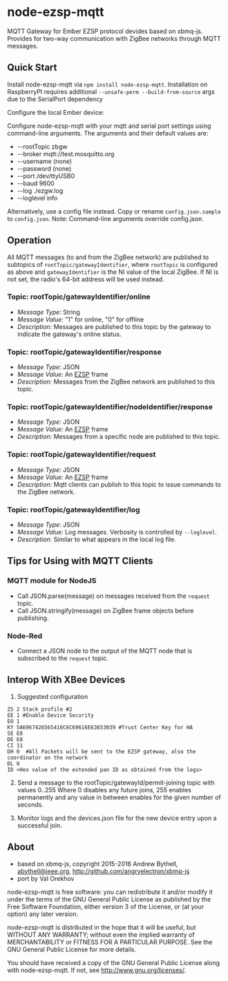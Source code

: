 # node-ezsp-mqtt

MQTT Gateway for Ember EZSP protocol devides based on xbmq-js.
Provides for two-way communication with ZigBee networks through MQTT messages.

Quick Start
------------
Install node-ezsp-mqtt via `npm install node-ezsp-mqtt`. 
Installation on RaspberryPI requires additional `--unsafe-perm --build-from-source` args
due to the SerialPort dependency

Configure the local Ember device:

Configure node-ezsp-mqtt with your mqtt and serial port settings using command-line
arguments.  The arguments and their default values are:

* --rootTopic zbgw
* --broker mqtt://test.mosquitto.org
* --username (none)
* --password (none)
* --port /dev/ttyUSB0
* --baud 9600
* --log ./ezgw.log
* --loglevel info

Alternatively, use a config file instead.  Copy or rename `config.json.sample` to 
`config.json`.  Note: Command-line arguments override config.json.


Operation
---------
All MQTT messages (to and from the ZigBee network) are published to subtopics of
`rootTopic/gatewayIdentifier`, where `rootTopic` is configured as above
and `gatewayIdentifier` is the NI value of the local ZigBee.  If NI is not set, the
radio's 64-bit address will be used instead.

### Topic: rootTopic/gatewayIdentifier/online
* _Message Type:_ String
* _Message Value:_ "1" for online, "0" for offline
* _Description:_ Messages are published to this topic by the gateway to 
  indicate the gateway's online status.  

### Topic: rootTopic/gatewayIdentifier/response
* _Message Type:_ JSON
* _Message Value:_ An [EZSP](https://github.com/valorekhov/node-EZSP) frame
* _Description:_ Messages from the ZigBee network are published to this topic. 

### Topic: rootTopic/gatewayIdentifier/nodeIdentifier/response
* _Message Type:_ JSON
* _Message Value:_ An [EZSP](https://github.com/valorekhov/node-EZSP) frame
* _Description:_ Messages from a specific node are published to this topic. 

### Topic: rootTopic/gatewayIdentifier/request
* _Message Type:_ JSON
* _Message Value:_ An [EZSP](https://github.com/valorekhov/node-EZSP) frame
* _Description:_ Mqtt clients can publish to this topic to issue commands to the 
  ZigBee network.  

### Topic: rootTopic/gatewayIdentifier/log
* _Message Type:_ JSON
* _Message Value:_ Log messages.  Verbosity is controlled by `--loglevel`.
* _Description:_ Similar to what appears in the local log file.

Tips for Using with MQTT Clients
--------------------------------
### MQTT module for NodeJS 
* Call JSON.parse(message) on messages received from the `request` topic.
* Call JSON.stringify(message) on ZigBee frame objects before publishing.

### Node-Red
* Connect a JSON node to the output of the MQTT node that is subscribed to the
`request` topic.

Interop With XBee Devices
--------------------------------
1. Suggested configuration
```text
ZS 2 Stack profile #2
EE 1 #Enable Device Security
EO 1
KY 5A6967426565416C6C69616E63653039 #Trust Center Key for HA
SE E8
DE E8
CI 11
DH 0  #All Packets will be sent to the EZSP gateway, also the coordinator on the network
DL 0 
ID <Hex value of the extended pan ID as obtained from the logs>
```

2. Send a message to the rootTopic/gatewayId/permit-joining topic with values 0..255
Where 0 disables any future joins, 255 enables permanently and any value in between enables for the given number of seconds.

3. Monitor logs and the devices.json file for the new device entry upon a successful join.

About
-----
* based on xbmq-js, copyright 2015-2016 Andrew Bythell, [abythell@ieee.org](mailto:abythell@ieee.org), http://github.com/angryelectron/xbmq-js
* port by Val Orekhov

node-ezsp-mqtt is free software: you can redistribute it and/or modify it under the terms
of the GNU General Public License as published by the Free Software Foundation,
either version 3 of the License, or (at your option) any later version.

node-ezsp-mqtt is distributed in the hope that it will be useful, but WITHOUT ANY
WARRANTY; without even the implied warranty of MERCHANTABILITY or FITNESS FOR A
PARTICULAR PURPOSE. See the GNU General Public License for more details.

You should have received a copy of the GNU General Public License along with
node-ezsp-mqtt. If not, see http://www.gnu.org/licenses/.

